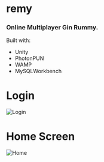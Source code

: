 # remy

### Online Multiplayer Gin Rummy. 

Built with: 
* Unity 
* PhotonPUN
* WAMP
* MySQLWorkbench 

# Login
![Login](https://github.com/golubovicnenad/remy/blob/master/documents/Images/Login.png "Login")

# Home Screen
![Home](https://github.com/golubovicnenad/remy/blob/master/documents/Images/Home.png "Home")
